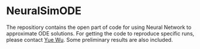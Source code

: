 # NeuralSimODE
The repositiory contains the open part of code for using Neural Network to approximate ODE solutions. For getting the code to reproduce specific runs, please contact [Yue Wu](Yue.Wu@uga.edu). Some preliminary results are also included.
